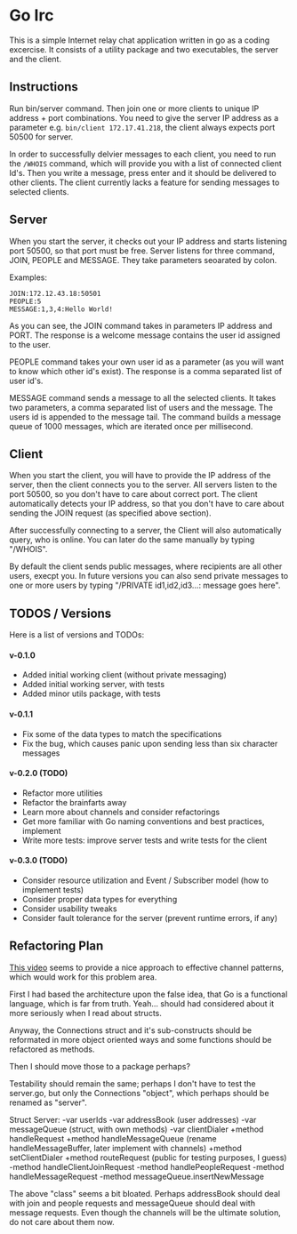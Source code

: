# Go Irc

This is a simple Internet relay chat application written in go as a coding excercise.
It consists of a utility package and two executables, the server and the client.

## Instructions

Run bin/server command. Then join one or more clients to unique IP address + port
combinations. You need to give the server IP address as a parameter e.g.
`bin/client 172.17.41.218`, the client always expects port 50500 for server.

In order to successfully delvier messages to each client, you need to run the
`/WHOIS` command, which will provide you with a list of connected client Id's.
Then you write a message, press enter and it should be delivered to other clients.
The client currently lacks a feature for sending messages to selected clients.

## Server

When you start the server, it checks out your IP address and starts listening
port 50500, so that port must be free. Server listens for three command, JOIN,
PEOPLE and MESSAGE. They take parameters seoarated by colon.

Examples:
```
JOIN:172.12.43.18:50501
PEOPLE:5
MESSAGE:1,3,4:Hello World!
```
As you can see, the JOIN command takes in parameters IP address and PORT. The response
is a welcome message contains the user id assigned to the user.

PEOPLE command takes your own user id as a parameter (as you will want to know which
other id's exist). The response is a comma separated list of user id's.

MESSAGE command sends a message to all the selected clients. It takes two parameters,
a comma separated list of users and the message. The users id is appended to the
message tail. The command builds a message queue of 1000 messages, which are iterated
once per millisecond.

## Client

When you start the client, you will have to provide the IP address of the server,
then the client connects you to the server. All servers listen to the port 50500,
so you don't have to care about correct port. The client automatically detects
your IP address, so that you don't have to care about sending the JOIN request
(as specified above section).

After successfully connecting to a server, the Client will also automatically
query, who is online. You can later do the same manually by typing "/WHOIS".

By default the client sends public messages, where recipients are all other users,
execpt you. In future versions you can also send private messages to one or more users by typing
"/PRIVATE id1,id2,id3...: message goes here".

## TODOS / Versions

Here is a list of versions and TODOs:

#### v-0.1.0

- Added initial working client (without private messaging)
- Added initial working server, with tests
- Added minor utils package, with tests

#### v-0.1.1

- Fix some of the data types to match the specifications
- Fix the bug, which causes panic upon sending less than six character messages

#### v-0.2.0 (TODO)

- Refactor more utilities
- Refactor the brainfarts away
- Learn more about channels and consider refactorings
- Get more familiar with Go naming conventions and best practices, implement
- Write more tests: improve server tests and write tests for the client

#### v-0.3.0 (TODO)

- Consider resource utilization and Event / Subscriber model (how to implement tests)
- Consider proper data types for everything
- Consider usability tweaks
- Consider fault tolerance for the server (prevent runtime errors, if any)

## Refactoring Plan

[This video](https://www.youtube.com/watch?v=f6kdp27TYZs) seems to provide a nice
approach to effective channel patterns, which would work for this problem area.

First I had based the architecture upon the false idea, that Go is a functional
language, which is far from truth. Yeah... should had considered about it more
seriously when I read about structs.

Anyway, the Connections struct and it's sub-constructs should be reformated in
more object oriented ways and some functions should be refactored as methods.

Then I should move those to a package perhaps?

Testability should remain the same; perhaps I don't have to test the server.go,
but only the Connections "object", which perhaps should be renamed as "server".

Struct Server:
-var userIds
-var addressBook (user addresses)
-var messageQueue (struct, with own methods)
-var clientDialer
+method handleRequest
+method handleMessageQueue (rename handleMessageBuffer, later implement with channels)
+method setClientDialer
+method routeRequest (public for testing purposes, I guess)
-method handleClientJoinRequest
-method handlePeopleRequest
-method handleMessageRequest
-method messageQueue.insertNewMessage

The above "class" seems a bit bloated. Perhaps addressBook should deal with join
and people requests and messageQueue should deal with message requests. Even
though the channels will be the ultimate solution, do not care about them now.
